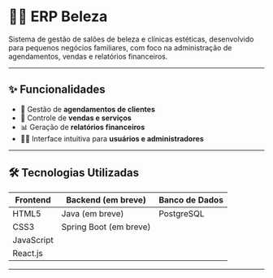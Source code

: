 # 💇‍♀️ ERP Beleza

Sistema de gestão de salões de beleza e clínicas estéticas, desenvolvido para pequenos negócios familiares, com foco na administração de agendamentos, vendas e relatórios financeiros.

---

## ✨ Funcionalidades

- 📅 Gestão de **agendamentos de clientes**
- 💸 Controle de **vendas e serviços**
- 📊 Geração de **relatórios financeiros**
- 👩‍💼 Interface intuitiva para **usuários e administradores**

---

## 🛠️ Tecnologias Utilizadas

| Frontend         | Backend (em breve) | Banco de Dados   |
|------------------|-------------------|------------------|
| HTML5            | Java (em breve)   | PostgreSQL       |
| CSS3             | Spring Boot (em breve) |                  |
| JavaScript       |                   |                  |
| React.js         |                   |                  |

---
